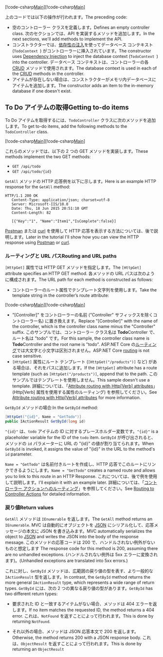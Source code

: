 <span data-ttu-id="3c46f-101">[!code-csharp[Main](../../tutorials/first-web-api/sample/TodoApi/Controllers/TodoController2.cs?name=snippet_todo1)]</span><span class="sxs-lookup"><span data-stu-id="3c46f-101">[!code-csharp[Main](../../tutorials/first-web-api/sample/TodoApi/Controllers/TodoController2.cs?name=snippet_todo1)]</span></span>

<span data-ttu-id="3c46f-102">上のコードでは以下の操作が行われます。</span><span class="sxs-lookup"><span data-stu-id="3c46f-102">The preceding code:</span></span>

* <span data-ttu-id="3c46f-103">空のコントローラー クラスを定義します。</span><span class="sxs-lookup"><span data-stu-id="3c46f-103">Defines an empty controller class.</span></span> <span data-ttu-id="3c46f-104">次のセクションでは、API を実装するメソッドを追加します。</span><span class="sxs-lookup"><span data-stu-id="3c46f-104">In the next sections, we'll add methods to implement the API.</span></span>
* <span data-ttu-id="3c46f-105">コンストラクターでは、[依存性の注入](xref:fundamentals/dependency-injection)を使ってデータベース コンテキスト (`TodoContext `) がコントローラーに挿入されています。</span><span class="sxs-lookup"><span data-stu-id="3c46f-105">The constructor uses [Dependency Injection](xref:fundamentals/dependency-injection) to inject the database context (`TodoContext `) into the controller.</span></span> <span data-ttu-id="3c46f-106">データベース コンテキストは、コントローラーの各 [CRUD](https://en.wikipedia.org/wiki/Create,_read,_update_and_delete) メソッドで使用されます。</span><span class="sxs-lookup"><span data-stu-id="3c46f-106">The database context is used in each of the [CRUD](https://en.wikipedia.org/wiki/Create,_read,_update_and_delete) methods in the controller.</span></span>
* <span data-ttu-id="3c46f-107">アイテムが存在しない場合は、コンストラクターがメモリ内データベースにアイテムを追加します。</span><span class="sxs-lookup"><span data-stu-id="3c46f-107">The constructor adds an item to the in-memory database if one doesn't exist.</span></span>

## <a name="getting-to-do-items"></a><span data-ttu-id="3c46f-108">To Do アイテムの取得</span><span class="sxs-lookup"><span data-stu-id="3c46f-108">Getting to-do items</span></span>

<span data-ttu-id="3c46f-109">To Do アイテムを取得するには、`TodoController` クラスに次のメソッドを追加します。</span><span class="sxs-lookup"><span data-stu-id="3c46f-109">To get to-do items, add the following methods to the `TodoController` class.</span></span>

<span data-ttu-id="3c46f-110">[!code-csharp[Main](../../tutorials/first-web-api/sample/TodoApi/Controllers/TodoController.cs?name=snippet_GetAll)]</span><span class="sxs-lookup"><span data-stu-id="3c46f-110">[!code-csharp[Main](../../tutorials/first-web-api/sample/TodoApi/Controllers/TodoController.cs?name=snippet_GetAll)]</span></span>

<span data-ttu-id="3c46f-111">これらのメソッドでは、以下の 2 つの GET メソッドを実装します。</span><span class="sxs-lookup"><span data-stu-id="3c46f-111">These methods implement the two GET methods:</span></span>

* `GET /api/todo`
* `GET /api/todo/{id}`

<span data-ttu-id="3c46f-112">`GetAll` メソッドの HTTP 応答例を以下に示します。</span><span class="sxs-lookup"><span data-stu-id="3c46f-112">Here is an example HTTP response for the `GetAll` method:</span></span>

```
HTTP/1.1 200 OK
   Content-Type: application/json; charset=utf-8
   Server: Microsoft-IIS/10.0
   Date: Thu, 18 Jun 2015 20:51:10 GMT
   Content-Length: 82

   [{"Key":"1", "Name":"Item1","IsComplete":false}]
   ```

<span data-ttu-id="3c46f-113">[Postman](https://www.getpostman.com/) または [curl](https://developer.apple.com/legacy/library/documentation/Darwin/Reference/ManPages/man1/curl.1.html) を使用して HTTP 応答を表示する方法については、後で説明します。</span><span class="sxs-lookup"><span data-stu-id="3c46f-113">Later in the tutorial I'll show how you can view the HTTP response using [Postman](https://www.getpostman.com/) or [curl](https://developer.apple.com/legacy/library/documentation/Darwin/Reference/ManPages/man1/curl.1.html).</span></span>

### <a name="routing-and-url-paths"></a><span data-ttu-id="3c46f-114">ルーティングと URL パス</span><span class="sxs-lookup"><span data-stu-id="3c46f-114">Routing and URL paths</span></span>

<span data-ttu-id="3c46f-115">`[HttpGet]` 属性では HTTP GET メソッドを指定します。</span><span class="sxs-lookup"><span data-stu-id="3c46f-115">The `[HttpGet]` attribute specifies an HTTP GET method.</span></span> <span data-ttu-id="3c46f-116">各メソッドの URL パスは次のように構成されます。</span><span class="sxs-lookup"><span data-stu-id="3c46f-116">The URL path for each method is constructed as follows:</span></span>

* <span data-ttu-id="3c46f-117">コントローラーのルート属性でテンプレート文字列を使用します。</span><span class="sxs-lookup"><span data-stu-id="3c46f-117">Take the template string in the controller’s route attribute:</span></span>

<span data-ttu-id="3c46f-118">[!code-csharp[Main](../../tutorials/first-web-api/sample/TodoApi/Controllers/TodoController.cs?name=TodoController&highlight=3)]</span><span class="sxs-lookup"><span data-stu-id="3c46f-118">[!code-csharp[Main](../../tutorials/first-web-api/sample/TodoApi/Controllers/TodoController.cs?name=TodoController&highlight=3)]</span></span>

* <span data-ttu-id="3c46f-119">"[Controller]" をコントローラーの名前 ("Controller" サフィックスを除くコントローラー名) に置き換えます。</span><span class="sxs-lookup"><span data-stu-id="3c46f-119">Replace "[Controller]" with the name of the controller, which is the controller class name minus the "Controller" suffix.</span></span> <span data-ttu-id="3c46f-120">このサンプルでは、コントローラー クラス名は **Todo**Controller で、ルート名は "todo" です。</span><span class="sxs-lookup"><span data-stu-id="3c46f-120">For this sample, the controller class name is **Todo**Controller and the root name is "todo".</span></span> <span data-ttu-id="3c46f-121">ASP.NET Core の[ルーティング](xref:mvc/controllers/routing)では大文字と小文字は区別されません。</span><span class="sxs-lookup"><span data-stu-id="3c46f-121">ASP.NET Core [routing](xref:mvc/controllers/routing) is not case sensitive.</span></span>
* <span data-ttu-id="3c46f-122">`[HttpGet]` 属性にルート テンプレート (`[HttpGet("/products")]` など) がある場合は、それをパスに追加します。</span><span class="sxs-lookup"><span data-stu-id="3c46f-122">If the `[HttpGet]` attribute has a route template (such as `[HttpGet("/products")]`, append that to the path.</span></span> <span data-ttu-id="3c46f-123">このサンプルではテンプレートを使用しません。</span><span class="sxs-lookup"><span data-stu-id="3c46f-123">This sample doesn't use a template.</span></span> <span data-ttu-id="3c46f-124">詳細については、「[Attribute routing with Http[Verb] attributes](xref:mvc/controllers/routing#attribute-routing-with-httpverb-attributes)」 (Http[Verb] 属性を使用する属性のルーティング) を参照してください。</span><span class="sxs-lookup"><span data-stu-id="3c46f-124">See [Attribute routing with Http[Verb] attributes](xref:mvc/controllers/routing#attribute-routing-with-httpverb-attributes) for more information.</span></span>

<span data-ttu-id="3c46f-125">`GetById` メソッドの場合:</span><span class="sxs-lookup"><span data-stu-id="3c46f-125">In the `GetById` method:</span></span>

```csharp
[HttpGet("{id}", Name = "GetTodo")]
public IActionResult GetById(long id)
```

<span data-ttu-id="3c46f-126">`"{id}"` は、`todo` アイテムの ID に対するプレースホルダー変数です。</span><span class="sxs-lookup"><span data-stu-id="3c46f-126">`"{id}"` is a placeholder variable for the ID of the `todo` item.</span></span> <span data-ttu-id="3c46f-127">`GetById` が呼び出されると、メソッドの `id` パラメーターに URL の "{id}" の値が割り当てられます。</span><span class="sxs-lookup"><span data-stu-id="3c46f-127">When `GetById` is invoked, it assigns the value of "{id}" in the URL to the method's `id` parameter.</span></span>

<span data-ttu-id="3c46f-128">`Name = "GetTodo"` は名前付きルートを作成し、HTTP 応答でこのルートにリンクできるようにします。</span><span class="sxs-lookup"><span data-stu-id="3c46f-128">`Name = "GetTodo"` creates a named route and allows you to link to this route in an HTTP Response.</span></span> <span data-ttu-id="3c46f-129">これについては、後で例を使用して説明します。</span><span class="sxs-lookup"><span data-stu-id="3c46f-129">I'll explain it with an example later.</span></span> <span data-ttu-id="3c46f-130">詳細については、「[コントローラー アクションへのルーティング](xref:mvc/controllers/routing)」を参照してください。</span><span class="sxs-lookup"><span data-stu-id="3c46f-130">See [Routing to Controller Actions](xref:mvc/controllers/routing) for detailed information.</span></span>

### <a name="return-values"></a><span data-ttu-id="3c46f-131">戻り値</span><span class="sxs-lookup"><span data-stu-id="3c46f-131">Return values</span></span>

<span data-ttu-id="3c46f-132">`GetAll` メソッドは `IEnumerable` を返します。</span><span class="sxs-lookup"><span data-stu-id="3c46f-132">The `GetAll` method returns an `IEnumerable`.</span></span> <span data-ttu-id="3c46f-133">MVC は自動的にオブジェクトを [JSON](http://www.json.org/) にシリアル化して、応答メッセージの本文に JSON を書き込みます。</span><span class="sxs-lookup"><span data-stu-id="3c46f-133">MVC automatically serializes the object to [JSON](http://www.json.org/) and writes the JSON into the body of the response message.</span></span> <span data-ttu-id="3c46f-134">このメソッドの応答コードは 200 で、ハンドルされない例外がないものと想定します </span><span class="sxs-lookup"><span data-stu-id="3c46f-134">The response code for this method is 200, assuming there are no unhandled exceptions.</span></span> <span data-ttu-id="3c46f-135">(ハンドルされない例外は 5xx エラーに変換されます)。</span><span class="sxs-lookup"><span data-stu-id="3c46f-135">(Unhandled exceptions are translated into 5xx errors.)</span></span>

<span data-ttu-id="3c46f-136">これに対し、`GetById` メソッドは、広範囲の戻り値の型を表す、より一般的な `IActionResult` 型を返します。</span><span class="sxs-lookup"><span data-stu-id="3c46f-136">In contrast, the `GetById` method returns the more general `IActionResult` type, which represents a wide range of return types.</span></span> <span data-ttu-id="3c46f-137">`GetById` には、次の 2 つの異なる戻り値の型があります。</span><span class="sxs-lookup"><span data-stu-id="3c46f-137">`GetById` has two different return types:</span></span>

* <span data-ttu-id="3c46f-138">要求された ID と一致するアイテムがない場合、メソッドは 404 エラーを返します。</span><span class="sxs-lookup"><span data-stu-id="3c46f-138">If no item matches the requested ID, the method returns a 404 error.</span></span>  <span data-ttu-id="3c46f-139">これは、`NotFound` を返すことによって行われます。</span><span class="sxs-lookup"><span data-stu-id="3c46f-139">This is done by returning `NotFound`.</span></span>

* <span data-ttu-id="3c46f-140">それ以外の場合、メソッドは JSON 応答本文で 200 を返します。</span><span class="sxs-lookup"><span data-stu-id="3c46f-140">Otherwise, the method returns 200 with a JSON response body.</span></span> <span data-ttu-id="3c46f-141">これは、`ObjectResult` を返すことによって行われます。</span><span class="sxs-lookup"><span data-stu-id="3c46f-141">This is done by returning an `ObjectResult`</span></span>
